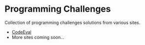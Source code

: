 Programming Challenges
======================

Collection of programming challenges solutions from various sites.

 - [CodeEval](https://www.codeeval.com)
 - More sites coming soon...
